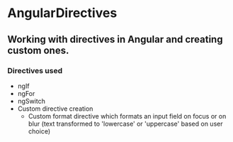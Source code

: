 # AngularDirectives

## Working with directives in Angular and creating custom ones.

### Directives used
* ngIf
* ngFor
* ngSwitch
* Custom directive creation
    * Custom format directive which formats an input field on focus or on blur (text transformed to 'lowercase' or 'uppercase' based on user choice)

